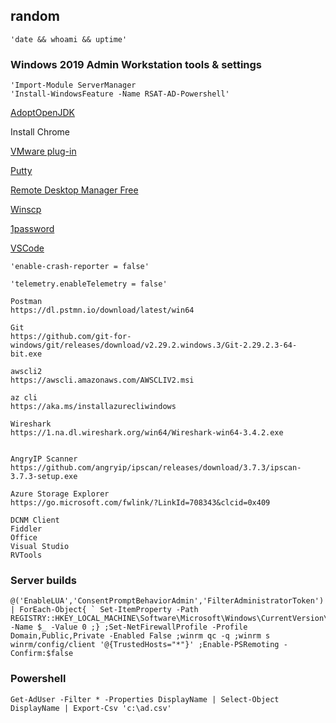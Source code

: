## random
	'date && whoami && uptime'

### Windows 2019 Admin Workstation tools & settings
	'Import-Module ServerManager
 	'Install-WindowsFeature -Name RSAT-AD-Powershell'

[AdoptOpenJDK](https://adoptopenjdk.net/?variant=openjdk15&jvmVariant=hotspot)

Install Chrome

[VMware plug-in](http://vsphereclient.vmware.com/vsphereclient/VMware-EnhancedAuthenticationPlugin-6.7.0.exe)

[Putty](https://the.earth.li/~sgtatham/putty/latest/w64/putty-64bit-0.74-installer.msi)

[Remote Desktop Manager Free](https://cdn.devolutions.net/download/Setup.RemoteDesktopManagerFree.2020.3.23.0.msi)

[Winscp](https://winscp.net/download/WinSCP-5.17.9-Setup.exe)

[1password](https://app-updates.agilebits.com/download/OPW7)

[VSCode](https://code.visualstudio.com/docs/?dv=win64)
	
	'enable-crash-reporter = false'
	
	'telemetry.enableTelemetry = false'

    Postman
    https://dl.pstmn.io/download/latest/win64

    Git
    https://github.com/git-for-windows/git/releases/download/v2.29.2.windows.3/Git-2.29.2.3-64-bit.exe

    awscli2
    https://awscli.amazonaws.com/AWSCLIV2.msi

    az cli
    https://aka.ms/installazurecliwindows

    Wireshark
    https://1.na.dl.wireshark.org/win64/Wireshark-win64-3.4.2.exe


    AngryIP Scanner
    https://github.com/angryip/ipscan/releases/download/3.7.3/ipscan-3.7.3-setup.exe

    Azure Storage Explorer
    https://go.microsoft.com/fwlink/?LinkId=708343&clcid=0x409

    DCNM Client
    Fiddler
    Office
    Visual Studio
    RVTools

### Server builds
	@('EnableLUA','ConsentPromptBehaviorAdmin','FilterAdministratorToken') | ForEach-Object{ ` Set-ItemProperty -Path            
	REGISTRY::HKEY_LOCAL_MACHINE\Software\Microsoft\Windows\CurrentVersion\Policies\System -Name $_ -Value 0 ;} ;Set-NetFirewallProfile -Profile 
	Domain,Public,Private -Enabled False ;winrm qc -q ;winrm s winrm/config/client '@{TrustedHosts="*"}' ;Enable-PSRemoting -Confirm:$false

### Powershell
	Get-AdUser -Filter * -Properties DisplayName | Select-Object DisplayName | Export-Csv 'c:\ad.csv'
